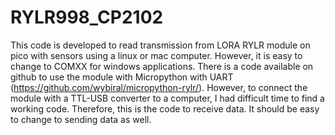 # RYLR998_CP2102
This code is developed to read transmission from LORA RYLR module on pico with sensors using a linux or mac computer. However, it is easy to change to COMXX for windows applications. There is a code available on github to use the module with Micropython with UART (https://github.com/wybiral/micropython-rylr/). However, to connect the module with a TTL-USB converter to a computer, I had difficult time to find a working code. Therefore, this is the code to receive data. It should be easy to change to sending data as well. 
